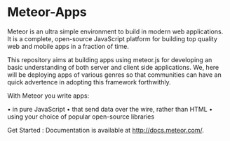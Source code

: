 # Meteor-Apps
Meteor is an ultra simple environment to build in modern web applications. It is a complete, open-source JavaScript platform for building top quality web and mobile apps in a fraction of time.

This repository aims at building apps using meteor.js for developing an basic understanding of both server and client side applications. We, here will be deploying apps of various genres so that communities can have an quick advertence in adopting this framework forthwithly.

With Meteor you write apps:

•	in pure JavaScript
•	that send data over the wire, rather than HTML
•	using your choice of popular open-source libraries

Get Started : Documentation is available at http://docs.meteor.com/.

